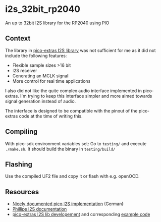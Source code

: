 # i2s_32bit_rp2040
An up to 32bit I2S library for the RP2040 using PIO

## Context

The library in [pico-extras I2S library](https://github.com/raspberrypi/pico-extras/tree/master/src/rp2_common/pico_audio_i2s) was not sufficient for me as it did not include the following features:

* Flexible sample sizes >16 bit
* I2S receiver
* Generating an MCLK signal
* More control for real time applications

I also did not like the quite complex audio interface implemented in pico-extras. I'm trying to keep this interface simpler and more aimed towards signal generation instead of audio.

The interface is designed to be compatible with the pinout of the pico-extras code at the time of writing this.

## Compiling

With pico-sdk environment variables set: Go to `testing/` and execute `./make.sh`. It should build the binary in `testing/build/`

## Flashing

Use the compiled UF2 file and copy it or flash with e.g. openOCD.

## Resources

* [Nicely documented pico I2S implementation](https://www.elektronik-labor.de/Raspberry/Pico13.html) (German)
* [Phillips I2S documentation](https://web.archive.org/web/20070102004400/http://www.nxp.com/acrobat_download/various/I2SBUS.pdf)
* [pico-extras I2S lib developement](https://github.com/raspberrypi/pico-extras/tree/master/src/rp2_common/pico_audio_i2s) and corresponding [example code](https://github.com/raspberrypi/pico-playground/tree/master/audio/sine_wave)
